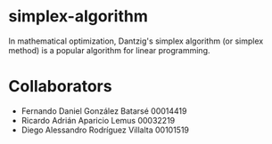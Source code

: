 # simplex-algorithm
In mathematical optimization, Dantzig's simplex algorithm (or simplex method) is a popular algorithm for linear programming.
# Collaborators
* Fernando Daniel González Batarsé 00014419
* Ricardo Adrián Aparicio Lemus 00032219
* Diego Alessandro Rodríguez Villalta 00101519
